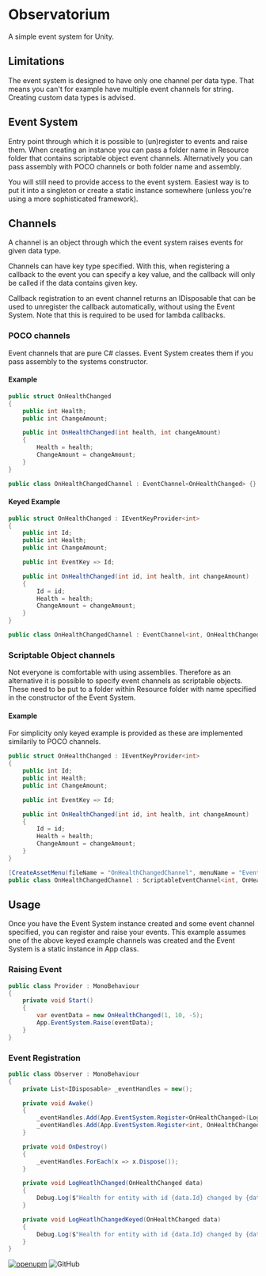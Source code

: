 # Observatorium

A simple event system for Unity.

## Limitations

The event system is designed to have only one channel per data type. That means you can't for example have multiple event channels for string. Creating custom data types is advised.

## Event System

Entry point through which it is possible to (un)register to events and raise them. When creating an instance you can pass a folder name in Resource folder that contains scriptable object event channels. Alternatively you can pass assembly with POCO channels or both folder name and assembly.

You will still need to provide access to the event system. Easiest way is to put it into a singleton or create a static instance somewhere (unless you're using a more sophisticated framework).

## Channels

A channel is an object through which the event system raises events for given data type.

Channels can have key type specified. With this, when registering a callback to the event you can specify a key value, and the callback will only be called if the data contains given key.

Callback registration to an event channel returns an IDisposable that can be used to unregister the callback automatically, without using the Event System. Note that this is required to be used for lambda callbacks.

### POCO channels

Event channels that are pure C# classes. Event System creates them if you pass assembly to the systems constructor.

#### Example
```csharp
public struct OnHealthChanged
{
	public int Health;
	public int ChangeAmount;

	public int OnHealthChanged(int health, int changeAmount)
	{
		Health = health;
		ChangeAmount = changeAmount;
	}
}

public class OnHealthChangedChannel : EventChannel<OnHealthChanged> {}
```

#### Keyed Example
```csharp
public struct OnHealthChanged : IEventKeyProvider<int>
{
	public int Id;
	public int Health;
	public int ChangeAmount;

	public int EventKey => Id;

	public int OnHealthChanged(int id, int health, int changeAmount)
	{
		Id = id;
		Health = health;
		ChangeAmount = changeAmount;
	}
}

public class OnHealthChangedChannel : EventChannel<int, OnHealthChanged> {}
```

### Scriptable Object channels

Not everyone is comfortable with using assemblies. Therefore as an alternative it is possible to specify event channels as scriptable objects. These need to be put to a folder within Resource folder with name specified in the constructor of the Event System.

#### Example

For simplicity only keyed example is provided as these are implemented similarily to POCO channels.
```csharp
public struct OnHealthChanged : IEventKeyProvider<int>
{
	public int Id;
	public int Health;
	public int ChangeAmount;

	public int EventKey => Id;

	public int OnHealthChanged(int id, int health, int changeAmount)
	{
		Id = id;
		Health = health;
		ChangeAmount = changeAmount;
	}
}

[CreateAssetMenu(fileName = "OnHealthChangedChannel", menuName = "Events/OnHealthChanged")]
public class OnHealthChangedChannel : ScriptableEventChannel<int, OnHealthChanged> {}
```

## Usage

Once you have the Event System instance created and some event channel specified, you can register and raise your events. This example assumes one of the above keyed example channels was created and the Event System is a static instance in App class.


### Raising Event
```csharp
public class Provider : MonoBehaviour
{
	private void Start()
	{
		var eventData = new OnHealthChanged(1, 10, -5);
		App.EventSystem.Raise(eventData);
	}
}
```

### Event Registration
```csharp
public class Observer : MonoBehaviour
{
	private List<IDisposable> _eventHandles = new();

	private void Awake()
	{
		_eventHandles.Add(App.EventSystem.Register<OnHealthChanged>(LogHeatlhChanged));
		_eventHandles.Add(App.EventSystem.Register<int, OnHealthChanged>(LogHeatlhChangedKeyed, 1));
	}

	private void OnDestroy()
	{
		_eventHandles.ForEach(x => x.Dispose());
	}

	private void LogHeatlhChanged(OnHealthChanged data)
	{
		Debug.Log($"Health for entity with id {data.Id} changed by {data.ChangeAmount} to {data.Health}.");
	}

	private void LogHeatlhChangedKeyed(OnHealthChanged data)
	{
		Debug.Log($"Health for entity with id {data.Id} changed by {data.ChangeAmount} to {data.Health}.");
	}
}
```

[![openupm](https://img.shields.io/npm/v/net.mirzipan.framed?label=openupm&registry_uri=https://package.openupm.com)](https://openupm.com/packages/net.mirzipan.framed/) ![GitHub](https://img.shields.io/github/license/Mirzipan/Mirzipan.Framed)
